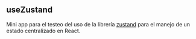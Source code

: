 ## useZustand

Mini app para el testeo del uso de la librería [zustand](https://zustand-demo.pmnd.rs/) para el manejo de un estado centralizado en React.

